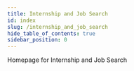 ```yaml
---
title: Internship and Job Search
id: index
slug: /internship_and_job_search
hide_table_of_contents: true
sidebar_position: 0
---
```


Homepage for Internship and Job Search